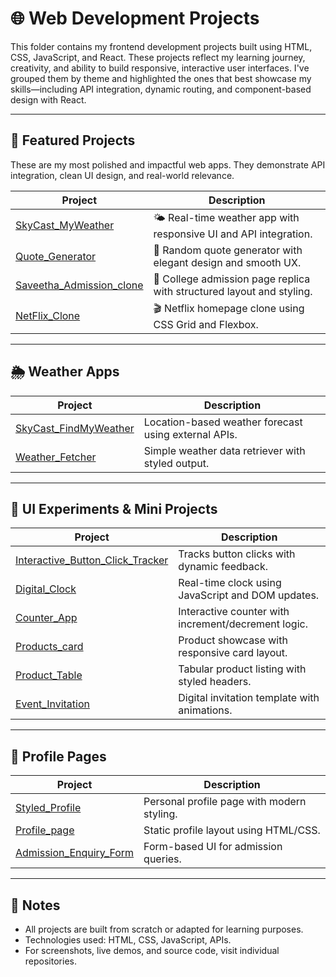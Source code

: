 # 🌐 Web Development Projects

This folder contains my frontend development projects built using HTML, CSS, JavaScript, and React. These projects reflect my learning journey, creativity, and ability to build responsive, interactive user interfaces. I've grouped them by theme and highlighted the ones that best showcase my skills—including API integration, dynamic routing, and component-based design with React.

---

## 🌟 Featured Projects

These are my most polished and impactful web apps. They demonstrate API integration, clean UI design, and real-world relevance.

| Project | Description |
|--------|-------------|
| [SkyCast_MyWeather](https://github.com/NMRohith/SkyCast_MyWeather) | 🌤️ Real-time weather app with responsive UI and API integration. |
| [Quote_Generator](https://github.com/NMRohith/Quote_Generator) | 🧠 Random quote generator with elegant design and smooth UX. |
| [Saveetha_Admission_clone](https://github.com/NMRohith/Saveetha_Admission_clone) | 🏫 College admission page replica with structured layout and styling. |
| [NetFlix_Clone](https://github.com/NMRohith/NetFlix_Clone) | 🎬 Netflix homepage clone using CSS Grid and Flexbox. |

---

## 🌦️ Weather Apps

| Project | Description |
|--------|-------------|
| [SkyCast_FindMyWeather](https://github.com/NMRohith/SkyCast_FindMyWeather) | Location-based weather forecast using external APIs. |
| [Weather_Fetcher](https://github.com/NMRohith/Weather_Fetcher) | Simple weather data retriever with styled output. |

---

## 🧪 UI Experiments & Mini Projects

| Project | Description |
|--------|-------------|
| [Interactive_Button_Click_Tracker](https://github.com/NMRohith/Interactive_Button_Click_Tracker) | Tracks button clicks with dynamic feedback. |
| [Digital_Clock](https://github.com/NMRohith/Digital_Clock) | Real-time clock using JavaScript and DOM updates. |
| [Counter_App](https://github.com/NMRohith/Counter_App) | Interactive counter with increment/decrement logic. |
| [Products_card](https://github.com/NMRohith/Products_card) | Product showcase with responsive card layout. |
| [Product_Table](https://github.com/NMRohith/Product_Table) | Tabular product listing with styled headers. |
| [Event_Invitation](https://github.com/NMRohith/Event_Invitation) | Digital invitation template with animations. |

---

## 👤 Profile Pages

| Project | Description |
|--------|-------------|
| [Styled_Profile](https://github.com/NMRohith/Styled_Profile) | Personal profile page with modern styling. |
| [Profile_page](https://github.com/NMRohith/Profile_page) | Static profile layout using HTML/CSS. |
| [Admission_Enquiry_Form](https://github.com/NMRohith/Admission_Enquiry_Form) | Form-based UI for admission queries. |

---

## 📝 Notes

- All projects are built from scratch or adapted for learning purposes.
- Technologies used: HTML, CSS, JavaScript, APIs.
- For screenshots, live demos, and source code, visit individual repositories.

